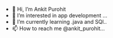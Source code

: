 - 👋 Hi, I’m Ankit Purohit
- 👀 I’m interested in app development ...
- 🌱 I’m currently learning .java and SQl..
- 📫 How to reach me @ankit_purohit...

<!---
Nueralinkk/Nueralinkk is a ✨ special ✨ repository because its `README.md` (this file) appears on your GitHub profile.
You can click the Preview link to take a look at your changes.
--->
